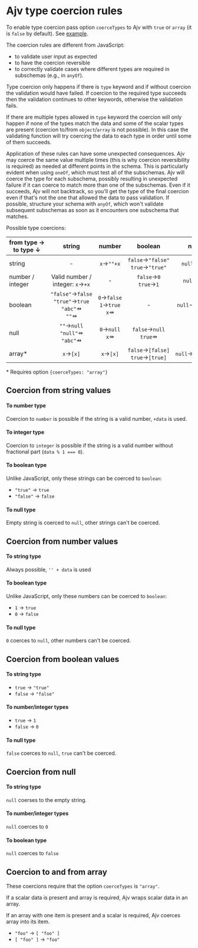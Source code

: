 # Ajv type coercion rules

To enable type coercion pass option `coerceTypes` to Ajv with `true` or `array` (it is `false` by default). See [example](./validation.md#coercing-data-types).

The coercion rules are different from JavaScript:

- to validate user input as expected
- to have the coercion reversible
- to correctly validate cases where different types are required in subschemas (e.g., in `anyOf`).

Type coercion only happens if there is `type` keyword and if without coercion the validation would have failed. If coercion to the required type succeeds then the validation continues to other keywords, otherwise the validation fails.

If there are multiple types allowed in `type` keyword the coercion will only happen if none of the types match the data and some of the scalar types are present (coercion to/from `object`/`array` is not possible). In this case the validating function will try coercing the data to each type in order until some of them succeeds.

Application of these rules can have some unexpected consequences. Ajv may coerce the same value multiple times (this is why coercion reversibility is required) as needed at different points in the schema. This is particularly evident when using `oneOf`, which must test all of the subschemas. Ajv will coerce the type for each subschema, possibly resulting in unexpected failure if it can coerce to match more than one of the subschemas. Even if it succeeds, Ajv will not backtrack, so you'll get the type of the final coercion even if that's not the one that allowed the data to pass validation. If possible, structure your schema with `anyOf`, which won't validate subsequent subschemas as soon as it encounters one subschema that matches.

Possible type coercions:

| from&nbsp;type&nbsp;&rarr;<br>to&nbsp;type&nbsp;&darr; |                                     string                                      |                      number                       |                    boolean                     |         null         |                    array\*                     |
| ------------------------------------------------------ | :-----------------------------------------------------------------------------: | :-----------------------------------------------: | :--------------------------------------------: | :------------------: | :--------------------------------------------: |
| string                                                 |                                        -                                        |                  `x`&rarr;`""+x`                  | `false`&rarr;`"false"`<br>`true`&rarr;`"true"` |   `null`&rarr;`""`   |                 `[x]`&rarr;`x`                 |
| number /<br>integer                                    |                  Valid number /<br>integer: `x`&rarr;`+x`<br>                   |                         -                         |      `false`&rarr;`0`<br>`true`&rarr;`1`       |   `null`&rarr;`0`    |                 `[x]`&rarr;`x`                 |
| boolean                                                | `"false"`&rarr;`false`<br>`"true"`&rarr;`true`<br>`"abc"`&#8696;<br>`""`&#8696; | `0`&rarr;`false`<br>`1`&rarr;`true`<br>`x`&#8696; |                       -                        | `null`&rarr;`false`  | `[false]`&rarr;`false`<br>`[true]`&rarr;`true` |
| null                                                   |              `""`&rarr;`null`<br>`"null"`&#8696;<br>`"abc"`&#8696;              |           `0`&rarr;`null`<br>`x`&#8696;           |      `false`&rarr;`null`<br>`true`&#8696;      |          -           |              `[null]`&rarr;`null`              |
| array\*                                                |                                 `x`&rarr;`[x]`                                  |                  `x`&rarr;`[x]`                   | `false`&rarr;`[false]`<br>`true`&rarr;`[true]` | `null`&rarr;`[null]` |                       -                        |

\* Requires option `{coerceTypes: "array"}`

## Coercion from string values

#### To number type

Coercion to `number` is possible if the string is a valid number, `+data` is used.

#### To integer type

Coercion to `integer` is possible if the string is a valid number without fractional part (`data % 1 === 0`).

#### To boolean type

Unlike JavaScript, only these strings can be coerced to `boolean`:

- `"true"` -> `true`
- `"false"` -> `false`

#### To null type

Empty string is coerced to `null`, other strings can't be coerced.

## Coercion from number values

#### To string type

Always possible, `'' + data` is used

#### To boolean type

Unlike JavaScript, only these numbers can be coerced to `boolean`:

- `1` -> `true`
- `0` -> `false`

#### To null type

`0` coerces to `null`, other numbers can't be coerced.

## Coercion from boolean values

#### To string type

- `true` -> `"true"`
- `false` -> `"false"`

#### To number/integer types

- `true` -> `1`
- `false` -> `0`

#### To null type

`false` coerces to `null`, `true` can't be coerced.

## Coercion from null

#### To string type

`null` coerses to the empty string.

#### To number/integer types

`null` coerces to `0`

#### To boolean type

`null` coerces to `false`

## Coercion to and from array

These coercions require that the option `coerceTypes` is `"array"`.

If a scalar data is present and array is required, Ajv wraps scalar data in an array.

If an array with one item is present and a scalar is required, Ajv coerces array into its item.

- `"foo"` -> `[ "foo" ]`
- `[ "foo" ]` -> `"foo"`
